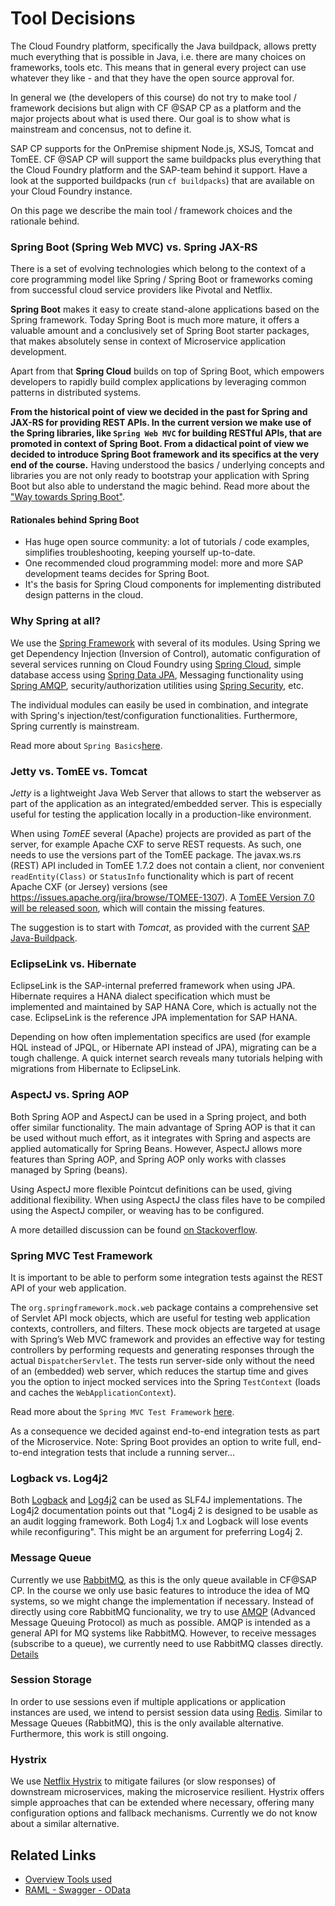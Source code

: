 Tool Decisions
==============

The Cloud Foundry platform, specifically the Java buildpack, allows pretty much everything that is possible in Java, i.e. there are many choices on frameworks, tools etc. This means that in general every project can use whatever they like - and that they have the open source approval for. 

In general we (the developers of this course) do not try to make tool / framework decisions but align with CF @SAP CP as a platform and the major projects about what is used there. Our goal is to show what is mainstream and concensus, not to define it. 

SAP CP supports for the OnPremise shipment Node.js, XSJS, Tomcat and TomEE. CF @SAP CP will support the same buildpacks plus everything that the Cloud Foundry platform and the SAP-team behind it support. Have a look at the supported buildpacks (run `cf buildpacks`) that are available on your Cloud Foundry instance.

On this page we describe the main tool / framework choices and the rationale behind. 

### Spring Boot (Spring Web MVC) vs. Spring JAX-RS

There is a set of evolving technologies which belong to the context of a core programming model like Spring / Spring Boot or frameworks coming from successful cloud service providers like Pivotal and Netflix.   

**Spring Boot** makes it easy to create stand-alone applications based on the Spring framework. Today Spring Boot is much more mature, it offers a valuable amount and a conclusively set of Spring Boot starter packages, that makes absolutely sense in context of Microservice application development. 

Apart from that **Spring Cloud** builds on top of Spring Boot, which empowers developers to rapidly build complex applications by leveraging common patterns in distributed systems. 

**From the historical point of view we decided in the past for Spring and JAX-RS for providing REST APIs. In the current version we make use of the Spring libraries, like `Spring Web MVC` for building RESTful APIs, that are promoted in context of Spring Boot. From a didactical point of view we decided to introduce Spring Boot framework and its specifics at the very end of the course.** Having understood the basics / underlying concepts and libraries you are not only ready to bootstrap your application with Spring Boot but also able to understand the magic behind. Read more about the ["Way towards Spring Boot"](https://github.wdf.sap.corp/cc-java-dev/cc-coursematerial/blob/master/SpringBoot/Readme.md).

#### Rationales behind Spring Boot
- Has huge open source community: a lot of tutorials / code examples, simplifies troubleshooting, keeping yourself up-to-date.
- One recommended cloud programming model: more and more SAP development teams decides for Spring Boot.
- It's the basis for Spring Cloud components for implementing distributed design patterns in the cloud. 


### Why Spring at all?

We use the [Spring Framework](https://github.com/spring-projects/spring-framework) with several of its modules.
Using Spring we get Dependency Injection (Inversion of Control), automatic configuration of several services running on Cloud Foundry using [Spring Cloud](http://projects.spring.io/spring-cloud/), simple database access using [Spring Data JPA](http://projects.spring.io/spring-data-jpa/), Messaging functionality using [Spring AMQP](http://projects.spring.io/spring-amqp/), security/authorization utilities using [Spring Security](http://projects.spring.io/spring-security/), etc.

The individual modules can easily be used in combination, and integrate with Spring's injection/test/configuration functionalities. Furthermore, Spring currently is mainstream.

Read more about `Spring Basics`[here](https://github.wdf.sap.corp/cc-java-dev/cc-coursematerial/blob/master/SpringBasics/Readme.md).

### Jetty vs. TomEE vs. Tomcat

*Jetty* is a lightweight Java Web Server that allows to start the webserver as part of the application as an integrated/embedded server. This is especially useful for testing the application locally in a production-like environment.

When using *TomEE* several (Apache) projects are provided as part of the server, for example Apache CXF to serve REST requests. As such, one needs to use the versions part of the TomEE package.
The javax.ws.rs (REST) API included in TomEE 1.7.2 does not contain a client, nor convenient `readEntity(Class)` or `StatusInfo` functionality which is part of recent Apache CXF (or Jersey) versions (see https://issues.apache.org/jira/browse/TOMEE-1307). A [TomEE Version 7.0 will be released soon](https://tomee.apache.org/tomee-7.0.0-M1.html), which will contain the missing features.

The suggestion is to start with *Tomcat*, as provided with the current [SAP Java-Buildpack](https://wiki.wdf.sap.corp/wiki/display/xs2java/SAP+Java+Buildack+for+Cloud+Foundry).

### EclipseLink vs. Hibernate
EclipseLink is the SAP-internal preferred framework when using JPA. Hibernate requires a HANA dialect specification which must be implemented and maintained by SAP HANA Core, which is actually not the case. EclipseLink is the reference JPA implementation for SAP HANA.

Depending on how often implementation specifics are used (for example HQL instead of JPQL, or Hibernate API instead of JPA), migrating can be a tough challenge. A quick internet search reveals many tutorials helping with migrations from Hibernate to EclipseLink.

### AspectJ vs. Spring AOP

Both Spring AOP and AspectJ can be used in a Spring project, and both offer similar functionality.
The main advantage of Spring AOP is that it can be used without much effort, as it integrates with Spring and aspects are applied automatically for Spring Beans. However, AspectJ allows more features than Spring AOP, and Spring AOP only works with classes managed by Spring (beans).

Using AspectJ more flexible Pointcut definitions can be used, giving additional flexibility.
When using AspectJ the class files have to be compiled using the AspectJ compiler, or weaving has to be configured.

A more detailled discussion can be found [on Stackoverflow](http://stackoverflow.com/questions/1606559/spring-aop-vs-aspectj).

### Spring MVC Test Framework
It is important to be able to perform some integration tests against the REST API of your web application. 

The `org.springframework.mock.web` package contains a comprehensive set of Servlet API mock objects, which are useful for testing web application contexts, controllers, and filters. These mock objects are targeted at usage with Spring’s Web MVC framework and provides an effective way for testing controllers by performing requests and generating responses through the actual `DispatcherServlet`. The tests run server-side only without the need of an (embedded) web server, which reduces the startup time and gives you the option to inject mocked services into the Spring `TestContext` (loads and caches the `WebApplicationContext`).

Read more about the `Spring MVC Test Framework` [here](http://docs.spring.io/spring/docs/current/spring-framework-reference/html/integration-testing.html#spring-mvc-test-framework).

As a consequence we decided against end-to-end integration tests as part of the Microservice. Note: Spring Boot provides an option to write full, end-to-end integration tests that include a running server...

### Logback vs. Log4j2
Both [Logback](http://logback.qos.ch/) and [Log4j2](http://logging.apache.org/log4j/) can be used as SLF4J implementations. The Log4j2 documentation points out that "Log4j 2 is designed to be usable as an audit logging framework. Both Log4j 1.x and Logback will lose events while reconfiguring". This might be an argument for preferring Log4j 2. 

### Message Queue
Currently we use [RabbitMQ](https://www.rabbitmq.com/), as this is the only queue available in CF@<span></span>SAP CP. In the course we only use basic features to introduce the idea of MQ systems, so we might change the implementation if necessary. Instead of directly using core RabbitMQ funcionality, we try to use [AMQP](https://www.amqp.org/) (Advanced Message Queuing Protocol) as much as possible. AMQP is intended as a general API for MQ systems like RabbitMQ. However, to receive messages (subscribe to a queue), we currently need to use RabbitMQ classes directly. [Details](../Service2ServiceCommunication/MessageQueue.md)

### Session Storage
In order to use sessions even if multiple applications or application instances are used, we intend to persist session data using [Redis](http://redis.io/). Similar to Message Queues (RabbitMQ), this is the only available alternative. Furthermore, this work is still ongoing.

### Hystrix
We use [Netflix Hystrix](https://github.com/Netflix/Hystrix) to mitigate failures (or slow responses) of downstream microservices, making the microservice resilient. Hystrix offers simple approaches that can be extended where necessary, offering many configuration options and fallback mechanisms. Currently we do not know about a similar alternative.

## Related Links
- [Overview Tools used](Tools.md)
- [RAML - Swagger - OData](Discussions/RAMLSwaggerOData.md) 
